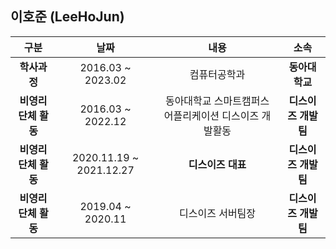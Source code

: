 ## 이호준 (LeeHoJun)   

|구분|날짜|내용|소속|
|:-:|:-:|:-:|:-:|
|**학사과정**|2016.03 ~ 2023.02|컴퓨터공학과|**동아대학교**|
|**비영리단체 활동**|2016.03 ~ 2022.12|동아대학교 스마트캠퍼스 어플리케이션 디스이즈 개발활동|**디스이즈 개발팀**|
|**비영리단체 활동**|2020.11.19 ~ 2021.12.27|**디스이즈 대표**|**디스이즈 개발팀**|
|**비영리단체 활동**|2019.04 ~ 2020.11|디스이즈 서버팀장|**디스이즈 개발팀**|


